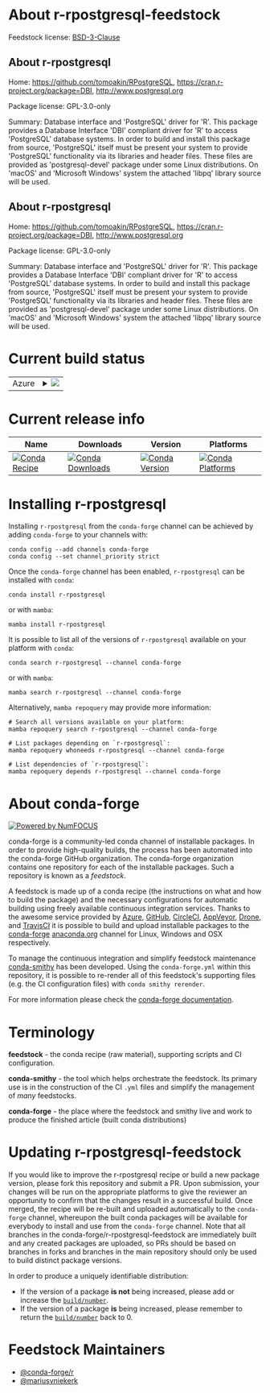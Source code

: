 About r-rpostgresql-feedstock
=============================

Feedstock license: [BSD-3-Clause](https://github.com/conda-forge/r-rpostgresql-feedstock/blob/main/LICENSE.txt)


About r-rpostgresql
-------------------

Home: https://github.com/tomoakin/RPostgreSQL, https://cran.r-project.org/package=DBI, http://www.postgresql.org

Package license: GPL-3.0-only

Summary: Database interface and 'PostgreSQL' driver for 'R'. This package provides a Database Interface 'DBI' compliant  driver for 'R' to access 'PostgreSQL' database systems.   In order to build and install this package from source, 'PostgreSQL'  itself must be present your system to provide 'PostgreSQL' functionality  via its libraries and header files. These files are provided as 'postgresql-devel' package under some Linux distributions. On 'macOS' and 'Microsoft Windows' system the attached 'libpq' library source will be used.

About r-rpostgresql
-------------------

Home: https://github.com/tomoakin/RPostgreSQL, https://cran.r-project.org/package=DBI, http://www.postgresql.org

Package license: GPL-3.0-only

Summary: Database interface and 'PostgreSQL' driver for 'R'. This package provides a Database Interface 'DBI' compliant  driver for 'R' to access 'PostgreSQL' database systems.   In order to build and install this package from source, 'PostgreSQL'  itself must be present your system to provide 'PostgreSQL' functionality  via its libraries and header files. These files are provided as 'postgresql-devel' package under some Linux distributions. On 'macOS' and 'Microsoft Windows' system the attached 'libpq' library source will be used.

Current build status
====================


<table>
    
  <tr>
    <td>Azure</td>
    <td>
      <details>
        <summary>
          <a href="https://dev.azure.com/conda-forge/feedstock-builds/_build/latest?definitionId=5771&branchName=main">
            <img src="https://dev.azure.com/conda-forge/feedstock-builds/_apis/build/status/r-rpostgresql-feedstock?branchName=main">
          </a>
        </summary>
        <table>
          <thead><tr><th>Variant</th><th>Status</th></tr></thead>
          <tbody><tr>
              <td>linux_64_r_base4.2</td>
              <td>
                <a href="https://dev.azure.com/conda-forge/feedstock-builds/_build/latest?definitionId=5771&branchName=main">
                  <img src="https://dev.azure.com/conda-forge/feedstock-builds/_apis/build/status/r-rpostgresql-feedstock?branchName=main&jobName=linux&configuration=linux%20linux_64_r_base4.2" alt="variant">
                </a>
              </td>
            </tr><tr>
              <td>linux_64_r_base4.3</td>
              <td>
                <a href="https://dev.azure.com/conda-forge/feedstock-builds/_build/latest?definitionId=5771&branchName=main">
                  <img src="https://dev.azure.com/conda-forge/feedstock-builds/_apis/build/status/r-rpostgresql-feedstock?branchName=main&jobName=linux&configuration=linux%20linux_64_r_base4.3" alt="variant">
                </a>
              </td>
            </tr><tr>
              <td>osx_64_r_base4.2</td>
              <td>
                <a href="https://dev.azure.com/conda-forge/feedstock-builds/_build/latest?definitionId=5771&branchName=main">
                  <img src="https://dev.azure.com/conda-forge/feedstock-builds/_apis/build/status/r-rpostgresql-feedstock?branchName=main&jobName=osx&configuration=osx%20osx_64_r_base4.2" alt="variant">
                </a>
              </td>
            </tr><tr>
              <td>osx_64_r_base4.3</td>
              <td>
                <a href="https://dev.azure.com/conda-forge/feedstock-builds/_build/latest?definitionId=5771&branchName=main">
                  <img src="https://dev.azure.com/conda-forge/feedstock-builds/_apis/build/status/r-rpostgresql-feedstock?branchName=main&jobName=osx&configuration=osx%20osx_64_r_base4.3" alt="variant">
                </a>
              </td>
            </tr><tr>
              <td>win_64</td>
              <td>
                <a href="https://dev.azure.com/conda-forge/feedstock-builds/_build/latest?definitionId=5771&branchName=main">
                  <img src="https://dev.azure.com/conda-forge/feedstock-builds/_apis/build/status/r-rpostgresql-feedstock?branchName=main&jobName=win&configuration=win%20win_64_" alt="variant">
                </a>
              </td>
            </tr>
          </tbody>
        </table>
      </details>
    </td>
  </tr>
</table>

Current release info
====================

| Name | Downloads | Version | Platforms |
| --- | --- | --- | --- |
| [![Conda Recipe](https://img.shields.io/badge/recipe-r--rpostgresql-green.svg)](https://anaconda.org/conda-forge/r-rpostgresql) | [![Conda Downloads](https://img.shields.io/conda/dn/conda-forge/r-rpostgresql.svg)](https://anaconda.org/conda-forge/r-rpostgresql) | [![Conda Version](https://img.shields.io/conda/vn/conda-forge/r-rpostgresql.svg)](https://anaconda.org/conda-forge/r-rpostgresql) | [![Conda Platforms](https://img.shields.io/conda/pn/conda-forge/r-rpostgresql.svg)](https://anaconda.org/conda-forge/r-rpostgresql) |

Installing r-rpostgresql
========================

Installing `r-rpostgresql` from the `conda-forge` channel can be achieved by adding `conda-forge` to your channels with:

```
conda config --add channels conda-forge
conda config --set channel_priority strict
```

Once the `conda-forge` channel has been enabled, `r-rpostgresql` can be installed with `conda`:

```
conda install r-rpostgresql
```

or with `mamba`:

```
mamba install r-rpostgresql
```

It is possible to list all of the versions of `r-rpostgresql` available on your platform with `conda`:

```
conda search r-rpostgresql --channel conda-forge
```

or with `mamba`:

```
mamba search r-rpostgresql --channel conda-forge
```

Alternatively, `mamba repoquery` may provide more information:

```
# Search all versions available on your platform:
mamba repoquery search r-rpostgresql --channel conda-forge

# List packages depending on `r-rpostgresql`:
mamba repoquery whoneeds r-rpostgresql --channel conda-forge

# List dependencies of `r-rpostgresql`:
mamba repoquery depends r-rpostgresql --channel conda-forge
```


About conda-forge
=================

[![Powered by
NumFOCUS](https://img.shields.io/badge/powered%20by-NumFOCUS-orange.svg?style=flat&colorA=E1523D&colorB=007D8A)](https://numfocus.org)

conda-forge is a community-led conda channel of installable packages.
In order to provide high-quality builds, the process has been automated into the
conda-forge GitHub organization. The conda-forge organization contains one repository
for each of the installable packages. Such a repository is known as a *feedstock*.

A feedstock is made up of a conda recipe (the instructions on what and how to build
the package) and the necessary configurations for automatic building using freely
available continuous integration services. Thanks to the awesome service provided by
[Azure](https://azure.microsoft.com/en-us/services/devops/), [GitHub](https://github.com/),
[CircleCI](https://circleci.com/), [AppVeyor](https://www.appveyor.com/),
[Drone](https://cloud.drone.io/welcome), and [TravisCI](https://travis-ci.com/)
it is possible to build and upload installable packages to the
[conda-forge](https://anaconda.org/conda-forge) [anaconda.org](https://anaconda.org/)
channel for Linux, Windows and OSX respectively.

To manage the continuous integration and simplify feedstock maintenance
[conda-smithy](https://github.com/conda-forge/conda-smithy) has been developed.
Using the ``conda-forge.yml`` within this repository, it is possible to re-render all of
this feedstock's supporting files (e.g. the CI configuration files) with ``conda smithy rerender``.

For more information please check the [conda-forge documentation](https://conda-forge.org/docs/).

Terminology
===========

**feedstock** - the conda recipe (raw material), supporting scripts and CI configuration.

**conda-smithy** - the tool which helps orchestrate the feedstock.
                   Its primary use is in the construction of the CI ``.yml`` files
                   and simplify the management of *many* feedstocks.

**conda-forge** - the place where the feedstock and smithy live and work to
                  produce the finished article (built conda distributions)


Updating r-rpostgresql-feedstock
================================

If you would like to improve the r-rpostgresql recipe or build a new
package version, please fork this repository and submit a PR. Upon submission,
your changes will be run on the appropriate platforms to give the reviewer an
opportunity to confirm that the changes result in a successful build. Once
merged, the recipe will be re-built and uploaded automatically to the
`conda-forge` channel, whereupon the built conda packages will be available for
everybody to install and use from the `conda-forge` channel.
Note that all branches in the conda-forge/r-rpostgresql-feedstock are
immediately built and any created packages are uploaded, so PRs should be based
on branches in forks and branches in the main repository should only be used to
build distinct package versions.

In order to produce a uniquely identifiable distribution:
 * If the version of a package **is not** being increased, please add or increase
   the [``build/number``](https://docs.conda.io/projects/conda-build/en/latest/resources/define-metadata.html#build-number-and-string).
 * If the version of a package **is** being increased, please remember to return
   the [``build/number``](https://docs.conda.io/projects/conda-build/en/latest/resources/define-metadata.html#build-number-and-string)
   back to 0.

Feedstock Maintainers
=====================

* [@conda-forge/r](https://github.com/conda-forge/r/)
* [@mariusvniekerk](https://github.com/mariusvniekerk/)

